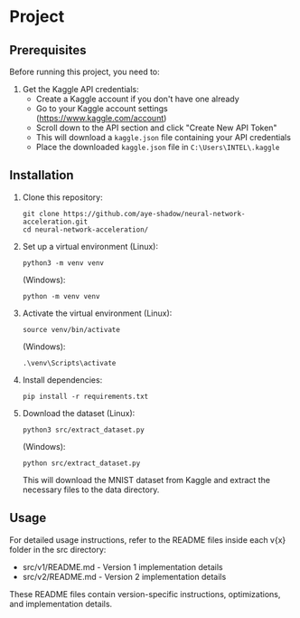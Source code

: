 # Project

## Prerequisites

Before running this project, you need to:

1. Get the Kaggle API credentials:
   - Create a Kaggle account if you don't have one already
   - Go to your Kaggle account settings (https://www.kaggle.com/account)
   - Scroll down to the API section and click "Create New API Token"
   - This will download a `kaggle.json` file containing your API credentials
   - Place the downloaded `kaggle.json` file in `C:\Users\INTEL\.kaggle`

## Installation

1. Clone this repository:
   ```
   git clone https://github.com/aye-shadow/neural-network-acceleration.git
   cd neural-network-acceleration/
   ```

2. Set up a virtual environment (Linux):
   ```
   python3 -m venv venv
   ```
   (Windows):
   ```
   python -m venv venv
   ```

3. Activate the virtual environment (Linux):
   ```
   source venv/bin/activate
   ```
   (Windows):
   ```
   .\venv\Scripts\activate
   ```

4. Install dependencies:
   ```
   pip install -r requirements.txt
   ```

5. Download the dataset (Linux):
   ```
   python3 src/extract_dataset.py
   ```
   (Windows):
   ```
   python src/extract_dataset.py
   ```
   This will download the MNIST dataset from Kaggle and extract the necessary files to the data directory.

## Usage

For detailed usage instructions, refer to the README files inside each v{x} folder in the src directory:
- src/v1/README.md - Version 1 implementation details
- src/v2/README.md - Version 2 implementation details

These README files contain version-specific instructions, optimizations, and implementation details.
